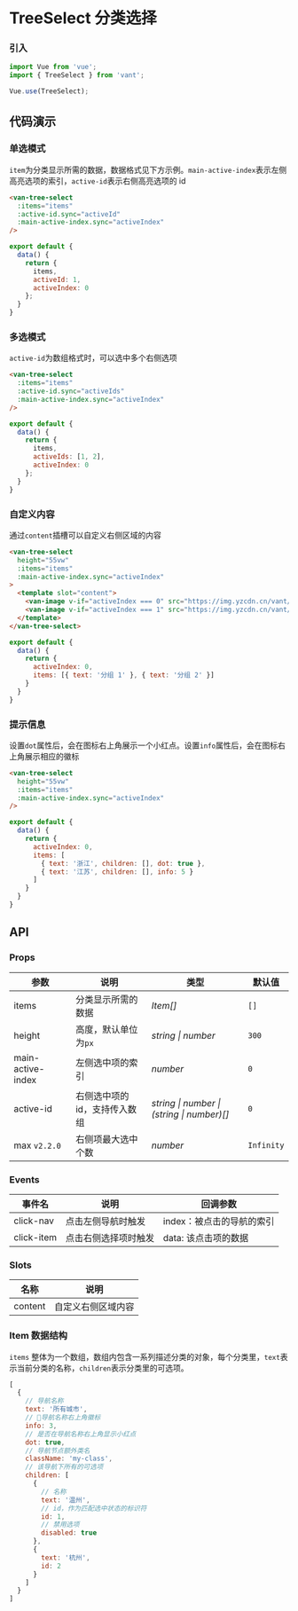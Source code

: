 # TreeSelect 分类选择

### 引入

``` javascript
import Vue from 'vue';
import { TreeSelect } from 'vant';

Vue.use(TreeSelect);
```

## 代码演示

### 单选模式

`item`为分类显示所需的数据，数据格式见下方示例。`main-active-index`表示左侧高亮选项的索引，`active-id`表示右侧高亮选项的 id

```html
<van-tree-select
  :items="items"
  :active-id.sync="activeId"
  :main-active-index.sync="activeIndex"
/>
```

```javascript
export default {
  data() {
    return {
      items,
      activeId: 1,
      activeIndex: 0
    };
  }
}
```

### 多选模式

`active-id`为数组格式时，可以选中多个右侧选项

```html
<van-tree-select
  :items="items"
  :active-id.sync="activeIds"
  :main-active-index.sync="activeIndex"
/>
```

```javascript
export default {
  data() {
    return {
      items,
      activeIds: [1, 2],
      activeIndex: 0
    };
  }
}
```

### 自定义内容

通过`content`插槽可以自定义右侧区域的内容

```html
<van-tree-select
  height="55vw"
  :items="items"
  :main-active-index.sync="activeIndex"
>
  <template slot="content">
    <van-image v-if="activeIndex === 0" src="https://img.yzcdn.cn/vant/apple-1.jpg" />
    <van-image v-if="activeIndex === 1" src="https://img.yzcdn.cn/vant/apple-2.jpg" />
  </template>
</van-tree-select>
```

```js
export default {
  data() {
    return {
      activeIndex: 0,
      items: [{ text: '分组 1' }, { text: '分组 2' }]
    }
  }
}
```

### 提示信息

设置`dot`属性后，会在图标右上角展示一个小红点。设置`info`属性后，会在图标右上角展示相应的徽标

```html
<van-tree-select
  height="55vw"
  :items="items"
  :main-active-index.sync="activeIndex"
/>
```

```js
export default {
  data() {
    return {
      activeIndex: 0,
      items: [
        { text: '浙江', children: [], dot: true },
        { text: '江苏', children: [], info: 5 }
      ]
    }
  }
}
```

## API

### Props

| 参数 | 说明 | 类型 | 默认值 |
|------|------|------|------|
| items | 分类显示所需的数据 | *Item[]* | `[]` |
| height | 高度，默认单位为`px` | *string \| number* | `300` |
| main-active-index | 左侧选中项的索引 | *number* | `0` |
| active-id | 右侧选中项的 id，支持传入数组 | *string \| number \| (string \| number)[]* | `0` |
| max `v2.2.0` | 右侧项最大选中个数 | *number* | `Infinity` |

### Events

| 事件名 | 说明 | 回调参数 |
|------|------|------|
| click-nav | 点击左侧导航时触发 | index：被点击的导航的索引 |
| click-item | 点击右侧选择项时触发 | data: 该点击项的数据 |

### Slots

| 名称 | 说明 |
|------|------|
| content | 自定义右侧区域内容 |

### Item 数据结构

`items` 整体为一个数组，数组内包含一系列描述分类的对象，每个分类里，`text`表示当前分类的名称，`children`表示分类里的可选项。

```javascript
[
  {
    // 导航名称
    text: '所有城市',
    // 导航名称右上角徽标
    info: 3,
    // 是否在导航名称右上角显示小红点
    dot: true,
    // 导航节点额外类名
    className: 'my-class',
    // 该导航下所有的可选项
    children: [
      {
        // 名称
        text: '温州',
        // id，作为匹配选中状态的标识符
        id: 1,
        // 禁用选项
        disabled: true
      },
      {
        text: '杭州',
        id: 2
      }
    ]
  }
]
```
